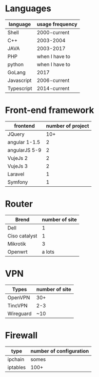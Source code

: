 # Languages

| language  | usage frequency |
|-----------|-----------------|
| Shell     | 2000-current    |
| C++       | 2003-2004       |
| JAVA      | 2003-2017       |
| PHP       | when I have to  |
| python    | when I have to  |
| GoLang    | 2017            |
| Javascript| 2006-current    |
| Typescript| 2014-current    |

# Front-end framework

| frontend      | number of project |
|---------------|------------------|
| JQuery        | 10+  |
| angular 1-1.5 |  2   |
| angularJS 5-9 |  2   |
| VujeJs 2      |  2   |
| VujeJs 3      |  2   |
| Laravel       |  1   |
| Symfony       |  1   |

# Router

| Brend         | number of site |
|---------------|-------------|
| Dell          | 1           |
| Ciso catalyst | 1           |
| Mikrotik      | 3           |
| Openwrt       | a lots      |

# VPN

| Types         | number of site |
|---------------|--------------|
| OpenVPN       | 30+          |
| TincVPN       | 2-3          |
| Wireguard     | ~10          |

# Firewall

| type       | number of configuration   |
|------------|---------------------------|
| ipchain    | somes                     |
| iptables   | 100+                      |

